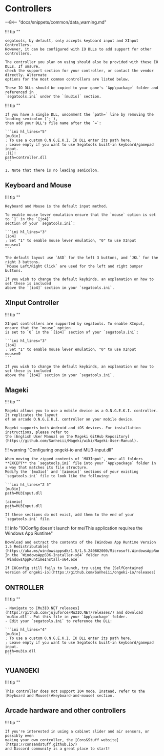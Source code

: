 # Controllers

--8<-- "docs/snippets/common/data_warning.md"

!!! tip ""

    segatools, by default, only accepts keyboard input and XInput Controllers. 
    However, it can be configured with IO DLLs to add support for other controllers.

    The controller you plan on using should also be provided with these IO DLLs. If unsure,
    check the support section for your controller, or contact the vendor directly. Alternate
    options for the most common controllers are listed below.

    These IO DLLs should be copied to your game's `App\package` folder and referenced in
    `segatools.ini` under the `[mu3io]` section.
    
!!! tip ""

    If you have a single DLL, uncomment the `path=` line by removing the leading semicolon (`;`),
    then add your DLL's file name after the `=`:

    ```ini hl_lines="5"
    [mu3io]
    ; To use a custom O.N.G.E.K.I. IO DLL enter its path here.
    ; Leave empty if you want to use Segatools built-in keyboard/gamepad input.
    ;(1)!
    path=controller.dll
    ```

    1. Note that there is no leading semicolon.

## Keyboard and Mouse

!!! tip ""

    Keyboard and Mouse is the default input method.

    To enable mouse lever emulation ensure that the `mouse` option is set to `1` in the `[io4]` 
    section of your `segatools.ini`:

    ```ini hl_lines="3"
    [io4]
    ; Set "1" to enable mouse lever emulation, "0" to use XInput
    mouse=1
    ```
    
    The default layout use `ASD` for the left 3 buttons, and `JKL` for the right 3 buttons.
    `Mouse Left/Right Click` are used for the left and right bumper buttons.

    If you wish to change the default keybinds, an explanation on how to set these is included
    above the `[io4]` section in your `segatools.ini`.

## XInput Controller

!!! tip ""

    XInput controllers are supported by segatools. To enable XInput, ensure that the `mouse` option
    is set to `0` in the `[io4]` section of your `segatools.ini`:

    ```ini hl_lines="3"
    [io4]
    ; Set "1" to enable mouse lever emulation, "0" to use XInput
    mouse=0
    ```

    If you wish to change the default keybinds, an explanation on how to set these is included
    above the `[io4]` section in your `segatools.ini`.

## Mageki

!!! tip ""

    Mageki allows you to use a mobile device as a O.N.G.E.K.I. controller. It replicates the layout
    of an arcade O.N.G.E.K.I. controller on your mobile device.

    Mageki supports both Android and iOS devices. For installation instructions, please refer to
    the [English User Manual on the Mageki GitHub Repository](https://github.com/Sanheiii/Mageki/wiki/Mageki-User-Manual).

!!! warning "Configuring ongeki-io and MU3-input.dll"

    When moving the zipped contents of `MU3Input`, move all folders **EXCEPT** the `segatools.ini` file into your `App\package` folder in a way that matches its file structure.
    Modify the `[mu3io]` and `[aimeio]` sections of your existing `segatools.ini` file to look like the following:

    ```ini hl_lines="2 5"
    [mu3io]
    path=MU3Input.dll

    [aimeio]
    path=MU3Input.dll
    ```
    If these sections do not exist, add them to the end of your `segatools.ini` file.

!!! info "IOConfig doesn't launch for me/This application requires the Windows App Runtime"

    Download and extract the contents of the [Windows App Runtime Version 1.5 Redistributable](https://aka.ms/windowsappsdk/1.5/1.5.240802000/Microsoft.WindowsAppRuntime.Redist.1.5.zip)
    In the `WindowsAppSDK-Installer-x64` folder run `WindowsAppRuntimeInstall-x64.exe`

    If IOConfig still fails to launch, try using the [SelfContained version of ongeki-io](https://github.com/Sanheiii/ongeki-io/releases)

## ONTROLLER

!!! tip ""

    - Navigate to [Mu3IO.NET releases](https://github.com/jujuforce/Mu3IO.NET/releases/) and download `mu3io.dll`. Put this file in your `App\package` folder.
    - Edit your `segatools.ini` to reference the DLL:

    ```ini hl_lines="4"
    [mu3io]
    ; To use a custom O.N.G.E.K.I. IO DLL enter its path here.
    ; Leave empty if you want to use Segatools built-in keyboard/gamepad input.
    path=mu3io.dll
    ```

## YUANGEKI

!!! tip ""

    This controller does not support IO4 mode. Instead, refer to the [Keyboard and Mouse](#keyboard-and-mouse) section.

## Arcade hardware and other controllers

!!! tip ""

    If you're interested in using a cabinet slider and air sensors, or possibly even
    making your own controller, the [Cons&Stuff website](https://consandstuff.github.io/)
    and Discord community is a great place to start!
